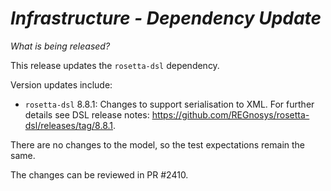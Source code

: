 # *Infrastructure - Dependency Update*

_What is being released?_

This release updates the `rosetta-dsl` dependency.

Version updates include:
- `rosetta-dsl` 8.8.1: Changes to support serialisation to XML. For further details see DSL release notes: https://github.com/REGnosys/rosetta-dsl/releases/tag/8.8.1.

There are no changes to the model, so the test expectations remain the same.

The changes can be reviewed in PR #2410.
